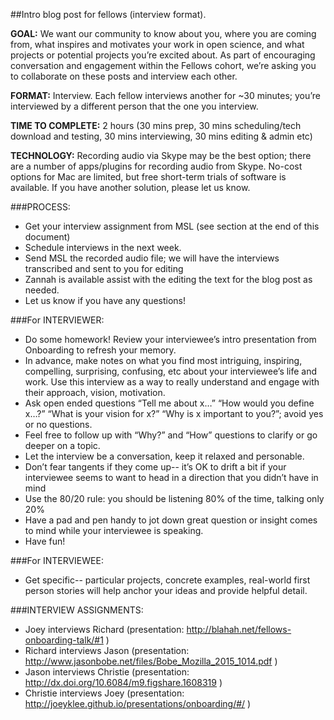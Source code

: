 ##Intro blog post for fellows (interview format).

**GOAL:** We want our community to know about you, where you are coming from, what inspires and motivates your work in open science, and what projects or potential projects you’re excited about. As part of encouraging conversation and engagement within the Fellows cohort, we’re asking you to collaborate on these posts and interview each other.  

**FORMAT:** Interview. Each fellow interviews another for ~30 minutes; you’re interviewed by a different person that the one you interview.

**TIME TO COMPLETE:** 2 hours (30 mins prep, 30 mins scheduling/tech download and testing, 30 mins interviewing, 30 mins editing & admin etc)  

**TECHNOLOGY:** Recording audio  via Skype may be the best option; there are a number of apps/plugins for recording audio from Skype. No-cost options for Mac are limited, but free short-term trials of software is available. If you have another solution, please let us know. 

###PROCESS:
* Get your interview assignment from MSL (see section at the end of this document)
* Schedule interviews in the next week.
* Send MSL the recorded audio file; we will have the interviews transcribed and sent to you for editing
* Zannah is available assist with the editing the text for the blog post as needed. 
* Let us know if you have any questions!

###For INTERVIEWER:
* Do some homework! Review your interviewee’s intro presentation from Onboarding to refresh your memory.
* In advance, make notes on what you find most intriguing, inspiring, compelling, surprising, confusing, etc about your interviewee’s life and work. Use this interview as a way to really understand and engage with their approach, vision, motivation.
* Ask open ended questions “Tell me about x…” “How would you define x…?” “What is your vision for x?” “Why is x important to you?”;  avoid yes or no questions. 
* Feel free to follow up with “Why?” and “How” questions to clarify or go deeper on a topic.
* Let the interview be a conversation, keep it relaxed and personable. 
* Don’t fear tangents if they come up-- it’s OK to drift a bit if your interviewee seems to want to head in a direction that you didn’t have in mind
* Use the 80/20 rule: you should be listening 80% of the time, talking only 20%
* Have a pad and pen handy to jot down great question or insight comes to mind while your interviewee is speaking. 
* Have fun!

###For INTERVIEWEE:
* Get specific-- particular projects, concrete examples, real-world first person stories will help anchor your ideas and provide helpful detail. 

###INTERVIEW ASSIGNMENTS:
* Joey interviews Richard (presentation: http://blahah.net/fellows-onboarding-talk/#1 )
* Richard interviews Jason (presentation: http://www.jasonbobe.net/files/Bobe_Mozilla_2015_1014.pdf )
* Jason interviews Christie (presentation: http://dx.doi.org/10.6084/m9.figshare.1608319 )
* Christie interviews Joey (presentation: http://joeyklee.github.io/presentations/onboarding/#/ )
